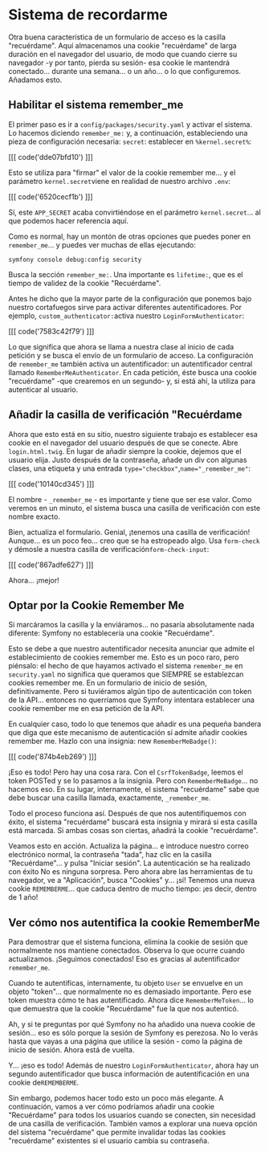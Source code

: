 # Sistema de recordarme

Otra buena característica de un formulario de acceso es la casilla "recuérdame". Aquí almacenamos una cookie "recuérdame" de larga duración en el navegador del usuario, de modo que cuando cierre su navegador -y por tanto, pierda su sesión- esa cookie le mantendrá conectado... durante una semana... o un año... o lo que configuremos. Añadamos esto.

## Habilitar el sistema remember_me

El primer paso es ir a `config/packages/security.yaml` y activar el sistema. Lo hacemos diciendo `remember_me:` y, a continuación, estableciendo una pieza de configuración necesaria: `secret`: establecer en `%kernel.secret%`:

[[[ code('dde07bfd10') ]]]

Esto se utiliza para "firmar" el valor de la cookie remember me... y el parámetro `kernel.secret`viene en realidad de nuestro archivo `.env`:

[[[ code('6520cecf1b') ]]]

Sí, este `APP_SECRET` acaba convirtiéndose en el parámetro `kernel.secret`... al que podemos hacer referencia aquí.

Como es normal, hay un montón de otras opciones que puedes poner en `remember_me`... y puedes ver muchas de ellas ejecutando:

```terminal
symfony console debug:config security
```

Busca la sección `remember_me:`. Una importante es `lifetime:`, que es el tiempo de validez de la cookie "Recuérdame".

Antes he dicho que la mayor parte de la configuración que ponemos bajo nuestro cortafuegos sirve para activar diferentes autentificadores. Por ejemplo, `custom_authenticator:`activa nuestro `LoginFormAuthenticator`:

[[[ code('7583c42f79') ]]]

Lo que significa que ahora se llama a nuestra clase al inicio de cada petición y se busca el envío de un formulario de acceso. La configuración de `remember_me` también activa un autentificador: un autentificador central llamado `RememberMeAuthenticator`. En cada petición, éste busca una cookie "recuérdame" -que crearemos en un segundo- y, si está ahí, la utiliza para autenticar al usuario.

## Añadir la casilla de verificación "Recuérdame

Ahora que esto está en su sitio, nuestro siguiente trabajo es establecer esa cookie en el navegador del usuario después de que se conecte. Abre `login.html.twig`. En lugar de añadir siempre la cookie, dejemos que el usuario elija. Justo después de la contraseña, añade un div con algunas clases, una etiqueta y una entrada `type="checkbox"`,`name="_remember_me"`:

[[[ code('10140cd345') ]]]

El nombre - `_remember_me` - es importante y tiene que ser ese valor. Como veremos en un minuto, el sistema busca una casilla de verificación con este nombre exacto.

Bien, actualiza el formulario. Genial, ¡tenemos una casilla de verificación! Aunque... es un poco feo... creo que se ha estropeado algo. Usa `form-check` y démosle a nuestra casilla de verificación`form-check-input`:

[[[ code('867adfe627') ]]]

Ahora... ¡mejor!

## Optar por la Cookie Remember Me

Si marcáramos la casilla y la enviáramos... no pasaría absolutamente nada diferente: Symfony no establecería una cookie "Recuérdame".

Esto se debe a que nuestro autentificador necesita anunciar que admite el establecimiento de cookies remember me. Esto es un poco raro, pero piénsalo: el hecho de que hayamos activado el sistema `remember_me` en `security.yaml` no significa que queramos que SIEMPRE se establezcan cookies remember me. En un formulario de inicio de sesión, definitivamente. Pero si tuviéramos algún tipo de autenticación con token de la API... entonces no querríamos que Symfony intentara establecer una cookie remember me en esa petición de la API.

En cualquier caso, todo lo que tenemos que añadir es una pequeña bandera que diga que este mecanismo de autenticación sí admite añadir cookies remember me. Hazlo con una insignia: new `RememberMeBadge()`:

[[[ code('874b4eb269') ]]]

¡Eso es todo! Pero hay una cosa rara. Con el `CsrfTokenBadge`, leemos el token POSTed y se lo pasamos a la insignia. Pero con `RememberMeBadge`... no hacemos eso. En su lugar, internamente, el sistema "recuérdame" sabe que debe buscar una casilla llamada, exactamente, `_remember_me`.

Todo el proceso funciona así. Después de que nos autentifiquemos con éxito, el sistema "recuérdame" buscará esta insignia y mirará si esta casilla está marcada. Si ambas cosas son ciertas, añadirá la cookie "recuérdame".

Veamos esto en acción. Actualiza la página... e introduce nuestro correo electrónico normal, la contraseña "tada", haz clic en la casilla "Recuérdame"... y pulsa "Iniciar sesión". La autenticación se ha realizado con éxito No es ninguna sorpresa. Pero ahora abre las herramientas de tu navegador, ve a "Aplicación", busca "Cookies" y... ¡sí! Tenemos una nueva cookie `REMEMBERME`... que caduca dentro de mucho tiempo: ¡es decir, dentro de 1 año!

## Ver cómo nos autentifica la cookie RememberMe

Para demostrar que el sistema funciona, elimina la cookie de sesión que normalmente nos mantiene conectados. Observa lo que ocurre cuando actualizamos. ¡Seguimos conectados! Eso es gracias al autentificador `remember_me`.

Cuando te autentificas, internamente, tu objeto `User` se envuelve en un objeto "token"... que normalmente no es demasiado importante. Pero ese token muestra cómo te has autentificado. Ahora dice `RememberMeToken`... lo que demuestra que la cookie "Recuérdame" fue la que nos autenticó.

Ah, y si te preguntas por qué Symfony no ha añadido una nueva cookie de sesión... eso es sólo porque la sesión de Symfony es perezosa. No lo verás hasta que vayas a una página que utilice la sesión - como la página de inicio de sesión. Ahora está de vuelta.

Y... ¡eso es todo! Además de nuestro `LoginFormAuthenticator`, ahora hay un segundo autentificador que busca información de autentificación en una cookie de`REMEMBERME`.

Sin embargo, podemos hacer todo esto un poco más elegante. A continuación, vamos a ver cómo podríamos añadir una cookie "Recuérdame" para todos los usuarios cuando se conecten, sin necesidad de una casilla de verificación. También vamos a explorar una nueva opción del sistema "recuérdame" que permite invalidar todas las cookies "recuérdame" existentes si el usuario cambia su contraseña.
